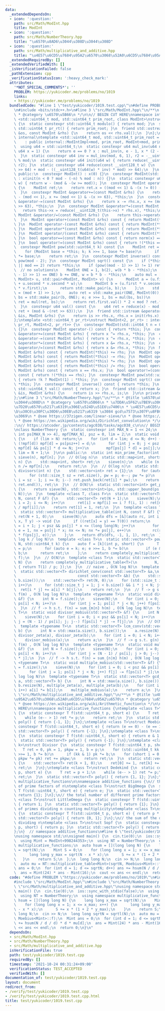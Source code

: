 ```yaml
---
data:
  _extendedDependsOn:
  - icon: ':question:'
    path: src/Math/ModInt.hpp
    title: ModInt
  - icon: ':question:'
    path: src/Math/NumberTheory.hpp
    title: "\u6570\u8AD6\u3044\u308D\u3044\u308D"
  - icon: ':question:'
    path: src/Math/multiplicative_and_additive.hpp
    title: "\u4E57\u6CD5\u7684\u95A2\u6570\u3068\u52A0\u6CD5\u7684\u95A2\u6570"
  _extendedRequiredBy: []
  _extendedVerifiedWith: []
  _isVerificationFailed: false
  _pathExtension: cpp
  _verificationStatusIcon: ':heavy_check_mark:'
  attributes:
    '*NOT_SPECIAL_COMMENTS*': ''
    PROBLEM: https://yukicoder.me/problems/no/1019
    links:
    - https://yukicoder.me/problems/no/1019
  bundledCode: "#line 1 \"test/yukicoder/1019.test.cpp\"\n#define PROBLEM \"https://yukicoder.me/problems/no/1019\"\
    \n#include <bits/stdc++.h>\n#line 3 \"src/Math/ModInt.hpp\"\n/**\n * @title ModInt\n\
    \ * @category \u6570\u5B66\n */\n\n// BEGIN CUT HERE\nnamespace internal {\ntemplate\
    \ <std::uint64_t mod, std::uint64_t prim_root, class ModInt>\nstruct ModIntImpl\
    \ {\n  static constexpr std::uint64_t modulo() { return mod; }\n  static constexpr\
    \ std::uint64_t pr_rt() { return prim_root; }\n  friend std::ostream &operator<<(std::ostream\
    \ &os, const ModInt &rhs) {\n    return os << rhs.val();\n  }\n};\n}  // namespace\
    \ internal\ntemplate <std::uint64_t mod, std::uint64_t prim_root = 0>\nclass ModInt\n\
    \    : public internal::ModIntImpl<mod, prim_root, ModInt<mod, prim_root>> {\n\
    \  using u64 = std::uint64_t;\n  static constexpr u64 mul_inv(u64 n, int e = 6,\
    \ u64 x = 1) {\n    return e == 0 ? x : mul_inv(n, e - 1, x * (2 - x * n));\n\
    \  }\n  static constexpr u64 inv = mul_inv(mod, 6, 1), r2 = -__uint128_t(mod)\
    \ % mod;\n  static constexpr u64 init(u64 w) { return reduce(__uint128_t(w) *\
    \ r2); }\n  static constexpr u64 reduce(const __uint128_t w) {\n    return u64(w\
    \ >> 64) + mod - ((__uint128_t(u64(w) * inv) * mod) >> 64);\n  }\n  u64 x;\n\n\
    \ public:\n  constexpr ModInt() : x(0) {}\n  constexpr ModInt(std::int64_t n)\
    \ : x(init(n < 0 ? mod - (-n) % mod : n)) {}\n  static constexpr u64 norm(u64\
    \ w) { return w - (mod & -(w >= mod)); }\n  constexpr ModInt operator-() const\
    \ {\n    ModInt ret;\n    return ret.x = ((mod << 1) & -(x != 0)) - x, ret;\n\
    \  }\n  constexpr ModInt &operator+=(const ModInt &rhs) {\n    return x += rhs.x\
    \ - (mod << 1), x += (mod << 1) & -(x >> 63), *this;\n  }\n  constexpr ModInt\
    \ &operator-=(const ModInt &rhs) {\n    return x -= rhs.x, x += (mod << 1) & -(x\
    \ >> 63), *this;\n  }\n  constexpr ModInt &operator*=(const ModInt &rhs) {\n \
    \   return this->x = reduce(__uint128_t(this->x) * rhs.x), *this;\n  }\n  constexpr\
    \ ModInt &operator/=(const ModInt &rhs) {\n    return this->operator*=(rhs.inverse());\n\
    \  }\n  ModInt operator+(const ModInt &rhs) const { return ModInt(*this) += rhs;\
    \ }\n  ModInt operator-(const ModInt &rhs) const { return ModInt(*this) -= rhs;\
    \ }\n  ModInt operator*(const ModInt &rhs) const { return ModInt(*this) *= rhs;\
    \ }\n  ModInt operator/(const ModInt &rhs) const { return ModInt(*this) /= rhs;\
    \ }\n  bool operator==(const ModInt &rhs) const { return norm(x) == norm(rhs.x);\
    \ }\n  bool operator!=(const ModInt &rhs) const { return !(*this == rhs); }\n\
    \  constexpr ModInt pow(std::uint64_t k) const {\n    ModInt ret = ModInt(1);\n\
    \    for (ModInt base = *this; k; k >>= 1, base *= base)\n      if (k & 1) ret\
    \ *= base;\n    return ret;\n  }\n  constexpr ModInt inverse() const { return\
    \ pow(mod - 2); }\n  constexpr ModInt sqrt() const {\n    if (*this == ModInt(0)\
    \ || mod == 2) return *this;\n    if (pow((mod - 1) >> 1) != 1) return ModInt(0);\
    \  // no solutions\n    ModInt ONE = 1, b(2), w(b * b - *this);\n    while (w.pow((mod\
    \ - 1) >> 1) == ONE) b += ONE, w = b * b - *this;\n    auto mul = [&](std::pair<ModInt,\
    \ ModInt> u, std::pair<ModInt, ModInt> v) {\n      ModInt a = (u.first * v.first\
    \ + u.second * v.second * w);\n      ModInt b = (u.first * v.second + u.second\
    \ * v.first);\n      return std::make_pair(a, b);\n    };\n    std::uint64_t e\
    \ = (mod + 1) >> 1;\n    auto ret = std::make_pair(ONE, ModInt(0));\n    for (auto\
    \ bs = std::make_pair(b, ONE); e; e >>= 1, bs = mul(bs, bs))\n      if (e & 1)\
    \ ret = mul(ret, bs);\n    return ret.first.val() * 2 < mod ? ret.first : -ret.first;\n\
    \  }\n  constexpr u64 val() const {\n    u64 ret = reduce(x) - mod;\n    return\
    \ ret + (mod & -(ret >> 63));\n  }\n  friend std::istream &operator>>(std::istream\
    \ &is, ModInt &rhs) {\n    return is >> rhs.x, rhs.x = init(rhs.x), is;\n  }\n\
    };\ntemplate <std::uint64_t pr_rt>\nstruct ModInt<2, pr_rt> : internal::ModIntImpl<2,\
    \ pr_rt, ModInt<2, pr_rt>> {\n  constexpr ModInt(std::int64_t n = 0) : x(n & 1)\
    \ {}\n  constexpr ModInt operator-() const { return *this; }\n  constexpr ModInt\
    \ &operator+=(const ModInt &rhs) { return x ^= rhs.x, *this; }\n  constexpr ModInt\
    \ &operator-=(const ModInt &rhs) { return x ^= rhs.x, *this; }\n  constexpr ModInt\
    \ &operator*=(const ModInt &rhs) { return x &= rhs.x, *this; }\n  constexpr ModInt\
    \ &operator/=(const ModInt &rhs) { return x &= rhs.x, *this; }\n  ModInt operator+(const\
    \ ModInt &rhs) const { return ModInt(*this) += rhs; }\n  ModInt operator-(const\
    \ ModInt &rhs) const { return ModInt(*this) -= rhs; }\n  ModInt operator*(const\
    \ ModInt &rhs) const { return ModInt(*this) *= rhs; }\n  ModInt operator/(const\
    \ ModInt &rhs) const { return ModInt(*this) /= rhs; }\n  bool operator==(const\
    \ ModInt &rhs) const { return x == rhs.x; }\n  bool operator!=(const ModInt &rhs)\
    \ const { return !(*this == rhs); }\n  constexpr ModInt pow(std::uint64_t k) const\
    \ { return !k ? ModInt(1) : *this; }\n  constexpr ModInt sqrt() const { return\
    \ *this; }\n  constexpr ModInt inverse() const { return *this; }\n  constexpr\
    \ std::uint64_t val() const { return x; }\n  friend std::istream &operator>>(std::istream\
    \ &is, ModInt &rhs) {\n    return is >> rhs.x, is;\n  }\n\n private:\n  bool x;\n\
    };\n#line 3 \"src/Math/NumberTheory.hpp\"\n/**\n * @title \u6570\u8AD6\u3044\u308D\
    \u3044\u308D\n * @category \u6570\u5B66\n * \u7DDA\u5F62\u7BE9\u306B\u3088\u308B\
    \u7D20\u6570\u5217\u6319\u306E\u524D\u51E6\u7406\n * \u4E57\u6CD5\u7684\u95A2\u6570\
    \b\u30C6\u30FC\u30D6\u30EB\u5217\u6319 \u3084 gcd\u7573\u307F\u8FBC\u307F\u306A\
    \u3069\n * @see https://37zigen.com/linear-sieve/\n * @see https://qiita.com/convexineq/items/afc84dfb9ee4ec4a67d5\n\
    \ * @see https://en.wikipedia.org/wiki/Dirichlet_convolution\n */\n\n// verify\u7528\
    :\n// https://atcoder.jp/contests/agc038/tasks/agc038_c\n\n// BEGIN CUT HERE\n\
    \nclass NumberTheory {\n  static constexpr int MAX_N = 1 << 24;\n  static inline\
    \ int ps[MAX_N >> 4], mpf[MAX_N], psz = 0, lim = 2;\n  static void sieve(int N)\
    \ {\n    if (lim > N) return;\n    for (int d = lim; d <= N; d++) {\n      if\
    \ (!mpf[d]) mpf[d] = ps[psz++] = d;\n      for (int j = 0; j < psz && ps[j] <=\
    \ mpf[d] && ps[j] * d <= N; j++)\n        mpf[ps[j] * d] = ps[j];\n    }\n   \
    \ lim = N + 1;\n  }\n\n public:\n  static int min_prime_factor(int n) { return\
    \ sieve(n), mpf[n]; }\n  // O(log n)\n  static std::map<int, short> factorize(int\
    \ n) {\n    std::map<int, short> ret;\n    sieve(n);\n    while (n > 1) ret[mpf[n]]++,\
    \ n /= mpf[n];\n    return ret;\n  }\n  // O(log n)\n  static std::vector<int>\
    \ divisors(int n) {\n    std::vector<int> ret = {1};\n    for (auto [p, e] : factorize(n))\n\
    \      for (std::size_t sz = ret.size(), pw = p; e--; pw *= p)\n        for (int\
    \ i = sz - 1; i >= 0; i--) ret.push_back(ret[i] * pw);\n    return std::sort(ret.begin(),\
    \ ret.end()), ret;\n  }\n  // O(N)\n  static std::vector<int> get_primes(int N)\
    \ {\n    return sieve(N), std::vector<int>(ps, std::upper_bound(ps, ps + psz,\
    \ N));\n  }\n  template <class T, class F>\n  static std::vector<T> completely_multiplicative_table(int\
    \ N, const F &f) {\n    std::vector<T> ret(N + 1);\n    sieve(N);\n    for (int\
    \ i = 2; i <= N; i++)\n      ret[i] = mpf[i] == i ? f(i, 1) : ret[mpf[i]] * ret[i\
    \ / mpf[i]];\n    return ret[1] = 1, ret;\n  }\n  template <class T, class F>\n\
    \  static std::vector<T> multiplicative_table(int N, const F &f) {\n    std::vector<T>\
    \ ret(N + 1, 0);\n    sieve(N);\n    auto dfs = [&](auto rc, int i, long long\
    \ x, T y) -> void {\n      if ((ret[x] = y) == T(0)) return;\n      for (int j\
    \ = i + 1; j < psz && ps[j] * x <= (long long)N; j++)\n        for (long long\
    \ e = 1, nx = ps[j] * x; nx <= N; nx *= ps[j], e++)\n          rc(rc, j, nx, y\
    \ * f(ps[j], e));\n    };\n    return dfs(dfs, -1, 1, 1), ret;\n  }\n  // O(N\
    \ log k / log N)\n  template <class T>\n  static std::vector<T> pow_table(int\
    \ N, std::uint64_t k) {\n    auto f = [k](int p, short) {\n      T ret = 1, b\
    \ = p;\n      for (auto e = k; e; e >>= 1, b *= b)\n        if (e & 1) ret *=\
    \ b;\n      return ret;\n    };\n    return completely_multiplicative_table<T>(N,\
    \ f);\n  }\n  // O(N)\n  template <class T>\n  static std::vector<T> inv_table(int\
    \ N) {\n    return completely_multiplicative_table<T>(\n        N, [](int p, short)\
    \ { return T(1) / p; });\n  }\n  // naive , O(N log N)\n  template <class T>\n\
    \  static std::vector<T> dirichlet_conv(const std::vector<T> &a,\n           \
    \                            const std::vector<T> &b) {\n    std::size_t N = std::max(a.size(),\
    \ b.size());\n    std::vector<T> ret(N, 0);\n    for (std::size_t i = 1; i < a.size();\
    \ i++)\n      for (std::size_t j = 1; j < b.size() && i * j < N; j++)\n      \
    \  ret[i * j] += a[i] * b[j];\n    return ret;\n  }\n  // f -> g s.t. g(n) = sum_{m|n}\
    \ f(m) , O(N log log N)\n  template <typename T>\n  static void divisor_zeta(std::vector<T>\
    \ &f) {\n    int N = f.size();\n    sieve(N);\n    for (int i = 0; i < psz &&\
    \ ps[i] < N; i++)\n      for (int j = 1; ps[i] * j < N; j++) f[ps[i] * j] += f[j];\n\
    \  }\n  // f -> h s.t. f(n) = sum_{m|n} h(m) , O(N log log N)\n  template <typename\
    \ T>\n  static void divisor_mobius(std::vector<T> &f) {\n    int N = f.size();\n\
    \    sieve(N);\n    for (int i = 0; i < psz && ps[i] < N; i++)\n      for (int\
    \ j = (N - 1) / ps[i]; j; j--) f[ps[i] * j] -= f[j];\n  }\n  // O(N log log N)\n\
    \  template <typename T>\n  static std::vector<T> lcm_conv(std::vector<T> a, std::vector<T>\
    \ b) {\n    int N = std::max(a.size(), b.size());\n    a.resize(N), b.resize(N),\
    \ divisor_zeta(a), divisor_zeta(b);\n    for (int i = 0; i < N; i++) a[i] *= b[i];\n\
    \    divisor_mobius(a);\n    return a;\n  }\n  // f -> g s.t. g(n) = sum_{n|m}\
    \ f(m) , O(N log log N)\n  template <typename T>\n  static void multiple_zeta(std::vector<T>\
    \ &f) {\n    int N = f.size();\n    sieve(N);\n    for (int i = 0; i < psz &&\
    \ ps[i] < N; i++)\n      for (int j = (N - 1) / ps[i]; j > 0; j--) f[j] += f[ps[i]\
    \ * j];\n  }\n  // f -> h s.t. f(n) = sum_{n|m} h(m) , O(N log log N)\n  template\
    \ <typename T>\n  static void multiple_mobius(std::vector<T> &f) {\n    int N\
    \ = f.size();\n    sieve(N);\n    for (int i = 0; i < psz && ps[i] < N; i++)\n\
    \      for (int j = 1; ps[i] * j < N; j++) f[j] -= f[ps[i] * j];\n  }\n  // O(N\
    \ log log N)\n  template <typename T>\n  static std::vector<T> gcd_conv(std::vector<T>\
    \ a, std::vector<T> b) {\n    int N = std::max(a.size(), b.size());\n    a.resize(N),\
    \ b.resize(N), multiple_zeta(a), multiple_zeta(b);\n    for (int i = 0; i < N;\
    \ i++) a[i] *= b[i];\n    multiple_mobius(a);\n    return a;\n  }\n};\n#line 3\
    \ \"src/Math/multiplicative_and_additive.hpp\"\n/**\n * @title \u4E57\u6CD5\u7684\
    \u95A2\u6570\u3068\u52A0\u6CD5\u7684\u95A2\u6570\n * @category \u6570\u5B66\n\
    \ * @see https://en.wikipedia.org/wiki/Arithmetic_function\n */\n\n// BEGIN CUT\
    \ HERE\n\nnamespace multiplicative_functions {\ntemplate <class T>\nstruct Totient\
    \ {\n  static constexpr T f(std::uint64_t p, short e) {\n    T ret = p - 1;\n\
    \    while (e-- > 1) ret *= p;\n    return ret;\n  }\n  static std::vector<T>\
    \ poly() { return {-1, 1}; }\n};\ntemplate <class T>\nstruct Moebius {\n  static\
    \ constexpr T f(std::uint64_t, short e) { return (e == 0) - (e == 1); }\n  static\
    \ std::vector<T> poly() { return {-1}; }\n};\ntemplate <class T>\nstruct Liouville\
    \ {\n  static constexpr T f(std::uint64_t, short e) { return e & 1 ? -1 : 1; }\n\
    \  static std::vector<T> poly() { return {-1}; }\n};\ntemplate <class T, std::uint64_t\
    \ k>\nstruct Divisor {\n  static constexpr T f(std::uint64_t p, short e) {\n \
    \   T ret = 0, pk = 1, pkpw = 1, b = p;\n    for (std::uint64_t kk = k; kk; kk\
    \ >>= 1, b *= b)\n      if (kk & 1) pk *= b;\n    for (short i = 0; i <= e; i++,\
    \ pkpw *= pk) ret += pkpw;\n    return ret;\n  }\n  static std::vector<T> poly()\
    \ {\n    std::vector<T> ret(k + 1, 0);\n    ret[0] += 1, ret[k] += 1;\n    return\
    \ ret;\n  }\n};\ntemplate <class T>\nstruct Dedekind {\n  static constexpr T f(std::uint64_t\
    \ p, short e) {\n    T ret = p + 1;\n    while (e-- > 1) ret *= p;\n    return\
    \ ret;\n  }\n  static std::vector<T> poly() { return {1, 1}; }\n};\n}  // namespace\
    \ multiplicative_functions\n\nnamespace additive_functions {\n// the total number\
    \ of prime factors of n\ntemplate <class T>\nstruct BigOmega {\n  static constexpr\
    \ T f(std::uint64_t, short e) { return e; }\n  static std::vector<T> poly() {\
    \ return {1}; }\n};\n// the total number of different prime factors of n\ntemplate\
    \ <class T>\nstruct LittleOmega {\n  static constexpr T f(std::uint64_t, short)\
    \ { return 1; }\n  static std::vector<T> poly() { return {1}; }\n};\n// the sum\
    \ of primes dividing n counting multiplicity\ntemplate <class T>\nstruct Sopfr\
    \ {\n  static constexpr T f(std::uint64_t p, short e) { return p * e; }\n  static\
    \ std::vector<T> poly() { return {0, 1}; }\n};\n// the sum of the distinct primes\
    \ dividing n\ntemplate <class T>\nstruct Sopf {\n  static constexpr T f(std::uint64_t\
    \ p, short) { return p; }\n  static std::vector<T> poly() { return {0, 1}; }\n\
    };\n}  // namespace additive_functions\n#line 6 \"test/yukicoder/1019.test.cpp\"\
    \nusing namespace std;\n\nsigned main() {\n  cin.tie(0);\n  ios::sync_with_stdio(false);\n\
    \  using Mint = ModInt<998244353>;\n  using NT = NumberTheory;\n  using namespace\
    \ multiplicative_functions;\n  auto hsum = [](long long N) {\n    long long x_max\
    \ = sqrt(N);\n    Mint S = 0;\n    for (long long x = 1; x <= x_max; x++) {\n\
    \      long long y_max = sqrt(N - x * x);\n      S += x * (1 + 2 * y_max);\n \
    \   }\n    return S;\n  };\n  long long N;\n  cin >> N;\n  long long sqrtN = sqrtl(N);\n\
    \  auto mu = NT::multiplicative_table<Mint>(sqrtN, Moebius<Mint>::f);\n  Mint\
    \ ans = 0;\n  for (int d = 1; d <= sqrtN; d++) ans += hsum(N / d / d) * d * mu[d];\n\
    \  ans = Mint(24) * ans - Mint(16);\n  cout << ans << endl;\n  return 0;\n}\n"
  code: "#define PROBLEM \"https://yukicoder.me/problems/no/1019\"\n#include <bits/stdc++.h>\n\
    #include \"src/Math/ModInt.hpp\"\n#include \"src/Math/NumberTheory.hpp\"\n#include\
    \ \"src/Math/multiplicative_and_additive.hpp\"\nusing namespace std;\n\nsigned\
    \ main() {\n  cin.tie(0);\n  ios::sync_with_stdio(false);\n  using Mint = ModInt<998244353>;\n\
    \  using NT = NumberTheory;\n  using namespace multiplicative_functions;\n  auto\
    \ hsum = [](long long N) {\n    long long x_max = sqrt(N);\n    Mint S = 0;\n\
    \    for (long long x = 1; x <= x_max; x++) {\n      long long y_max = sqrt(N\
    \ - x * x);\n      S += x * (1 + 2 * y_max);\n    }\n    return S;\n  };\n  long\
    \ long N;\n  cin >> N;\n  long long sqrtN = sqrtl(N);\n  auto mu = NT::multiplicative_table<Mint>(sqrtN,\
    \ Moebius<Mint>::f);\n  Mint ans = 0;\n  for (int d = 1; d <= sqrtN; d++) ans\
    \ += hsum(N / d / d) * d * mu[d];\n  ans = Mint(24) * ans - Mint(16);\n  cout\
    \ << ans << endl;\n  return 0;\n}\n"
  dependsOn:
  - src/Math/ModInt.hpp
  - src/Math/NumberTheory.hpp
  - src/Math/multiplicative_and_additive.hpp
  isVerificationFile: true
  path: test/yukicoder/1019.test.cpp
  requiredBy: []
  timestamp: '2021-10-24 00:31:24+09:00'
  verificationStatus: TEST_ACCEPTED
  verifiedWith: []
documentation_of: test/yukicoder/1019.test.cpp
layout: document
redirect_from:
- /verify/test/yukicoder/1019.test.cpp
- /verify/test/yukicoder/1019.test.cpp.html
title: test/yukicoder/1019.test.cpp
---
```

